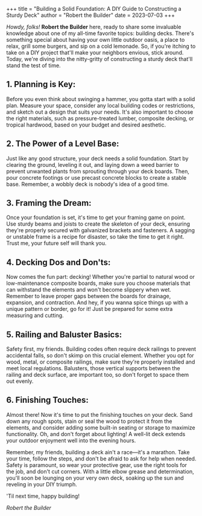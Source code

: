 +++
title = "Building a Solid Foundation: A DIY Guide to Constructing a Sturdy Deck"
author = "Robert the Builder"
date = 2023-07-03
+++

*Howdy, folks!* **Robert the Builder** here, ready to share some invaluable knowledge about one of my all-time favorite topics: building decks. There's something special about having your own little outdoor oasis, a place to relax, grill some burgers, and sip on a cold lemonade. So, if you're itching to take on a DIY project that'll make your neighbors envious, stick around. Today, we're diving into the nitty-gritty of constructing a sturdy deck that'll stand the test of time.

## 1. Planning is Key:

Before you even think about swinging a hammer, you gotta start with a solid plan. Measure your space, consider any local building codes or restrictions, and sketch out a design that suits your needs. It's also important to choose the right materials, such as pressure-treated lumber, composite decking, or tropical hardwood, based on your budget and desired aesthetic.

## 2. The Power of a Level Base:

Just like any good structure, your deck needs a solid foundation. Start by clearing the ground, leveling it out, and laying down a weed barrier to prevent unwanted plants from sprouting through your deck boards. Then, pour concrete footings or use precast concrete blocks to create a stable base. Remember, a wobbly deck is nobody's idea of a good time.

## 3. Framing the Dream:

Once your foundation is set, it's time to get your framing game on point. Use sturdy beams and joists to create the skeleton of your deck, ensuring they're properly secured with galvanized brackets and fasteners. A sagging or unstable frame is a recipe for disaster, so take the time to get it right. Trust me, your future self will thank you.

## 4. Decking Dos and Don'ts:

Now comes the fun part: decking! Whether you're partial to natural wood or low-maintenance composite boards, make sure you choose materials that can withstand the elements and won't become slippery when wet. Remember to leave proper gaps between the boards for drainage, expansion, and contraction. And hey, if you wanna spice things up with a unique pattern or border, go for it! Just be prepared for some extra measuring and cutting.

## 5. Railing and Baluster Basics:

Safety first, my friends. Building codes often require deck railings to prevent accidental falls, so don't skimp on this crucial element. Whether you opt for wood, metal, or composite railings, make sure they're properly installed and meet local regulations. Balusters, those vertical supports between the railing and deck surface, are important too, so don't forget to space them out evenly.

## 6. Finishing Touches:

Almost there! Now it's time to put the finishing touches on your deck. Sand down any rough spots, stain or seal the wood to protect it from the elements, and consider adding some built-in seating or storage to maximize functionality. Oh, and don't forget about lighting! A well-lit deck extends your outdoor enjoyment well into the evening hours.

Remember, my friends, building a deck ain't a race—it's a marathon. Take your time, follow the steps, and don't be afraid to ask for help when needed. Safety is paramount, so wear your protective gear, use the right tools for the job, and don't cut corners. With a little elbow grease and determination, you'll soon be lounging on your very own deck, soaking up the sun and reveling in your DIY triumph.

'Til next time, happy building!

*Robert the Builder*